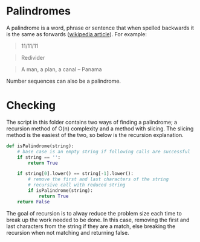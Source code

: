 # Palindromes

A palindrome is a word, phrase or sentence that when spelled backwards it is the same as forwards ([wikipedia article](https://en.wikipedia.org/wiki/Palindrome)). For example:

> 11/11/11

> Redivider

> A man, a plan, a canal – Panama

Number sequences can also be a palindrome. 

# Checking

The script in this folder contains two ways of finding a palindrome; a recursion method of O(n) complexity and a method with slicing. The slicing method is the easiest of the two, so below is the recursion explanation.

```python
def isPalindrome(string):
    # base case is an empty string if following calls are successful
    if string == '':
        return True

    if string[0].lower() == string[-1].lower():
        # remove the first and last characters of the string
        # recursive call with reduced string
        if isPalindrome(string):
            return True
    return False
```

The goal of recursion is to alway reduce the problem size each time to break up the work needed to be done. In this case, removing the first and last characters from the string if they are a match, else breaking the recursion when not matching and returning false.